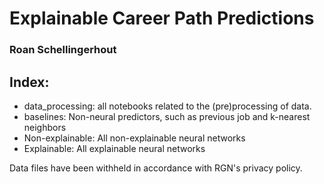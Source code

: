 # Explainable Career Path Predictions
### Roan Schellingerhout

## Index:
- data_processing: all notebooks related to the (pre)processing of data.
- baselines: Non-neural predictors, such as previous job and k-nearest neighbors
- Non-explainable: All non-explainable neural networks
- Explainable: All explainable neural networks

Data files have been withheld in accordance with RGN's privacy policy. 
